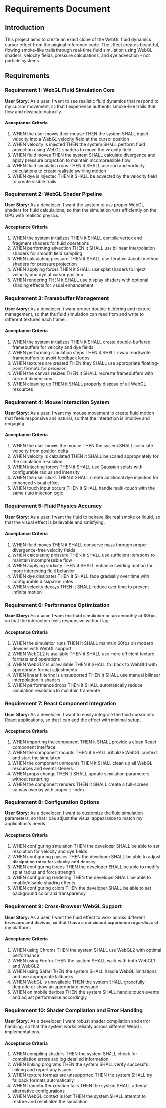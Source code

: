 # Requirements Document

## Introduction

This project aims to create an exact clone of the WebGL fluid dynamics cursor effect from the original reference code. The effect creates beautiful, flowing smoke-like trails through real-time fluid simulation using WebGL shaders, velocity fields, pressure calculations, and dye advection - not particle systems.

## Requirements

### Requirement 1: WebGL Fluid Simulation Core

**User Story:** As a user, I want to see realistic fluid dynamics that respond to my cursor movement, so that I experience authentic smoke-like trails that flow and dissipate naturally.

#### Acceptance Criteria

1. WHEN the user moves their mouse THEN the system SHALL inject velocity into a WebGL velocity field at the cursor position
2. WHEN velocity is injected THEN the system SHALL perform fluid advection using WebGL shaders to move the velocity field
3. WHEN fluid moves THEN the system SHALL calculate divergence and apply pressure projection to maintain incompressible flow
4. WHEN fluid simulation runs THEN it SHALL use curl and vorticity calculations to create realistic swirling motion
5. WHEN dye is injected THEN it SHALL be advected by the velocity field to create visible trails

### Requirement 2: WebGL Shader Pipeline

**User Story:** As a developer, I want the system to use proper WebGL shaders for fluid calculations, so that the simulation runs efficiently on the GPU with realistic physics.

#### Acceptance Criteria

1. WHEN the system initializes THEN it SHALL compile vertex and fragment shaders for fluid operations
2. WHEN performing advection THEN it SHALL use bilinear interpolation shaders for smooth field sampling
3. WHEN calculating pressure THEN it SHALL use iterative Jacobi method shaders for pressure projection
4. WHEN applying forces THEN it SHALL use splat shaders to inject velocity and dye at cursor position
5. WHEN rendering THEN it SHALL use display shaders with optional shading effects for visual enhancement

### Requirement 3: Framebuffer Management

**User Story:** As a developer, I want proper double-buffering and texture management, so that the fluid simulation can read from and write to different textures each frame.

#### Acceptance Criteria

1. WHEN the system initializes THEN it SHALL create double-buffered framebuffers for velocity and dye fields
2. WHEN performing simulation steps THEN it SHALL swap read/write framebuffers to avoid feedback loops
3. WHEN textures are created THEN they SHALL use appropriate floating-point formats for precision
4. WHEN the canvas resizes THEN it SHALL recreate framebuffers with correct dimensions
5. WHEN cleaning up THEN it SHALL properly dispose of all WebGL resources

### Requirement 4: Mouse Interaction System

**User Story:** As a user, I want my mouse movement to create fluid motion that feels responsive and natural, so that the interaction is intuitive and engaging.

#### Acceptance Criteria

1. WHEN the user moves the mouse THEN the system SHALL calculate velocity from position delta
2. WHEN velocity is calculated THEN it SHALL be scaled appropriately for the simulation resolution
3. WHEN injecting forces THEN it SHALL use Gaussian splats with configurable radius and intensity
4. WHEN the user clicks THEN it SHALL create additional dye injection for enhanced visual effect
5. WHEN touch input occurs THEN it SHALL handle multi-touch with the same fluid injection logic

### Requirement 5: Fluid Physics Accuracy

**User Story:** As a user, I want the fluid to behave like real smoke or liquid, so that the visual effect is believable and satisfying.

#### Acceptance Criteria

1. WHEN fluid moves THEN it SHALL conserve mass through proper divergence-free velocity fields
2. WHEN calculating pressure THEN it SHALL use sufficient iterations to maintain incompressible flow
3. WHEN applying vorticity THEN it SHALL enhance swirling motion for more interesting fluid behavior
4. WHEN dye dissipates THEN it SHALL fade gradually over time with configurable dissipation rates
5. WHEN velocity decays THEN it SHALL reduce over time to prevent infinite motion

### Requirement 6: Performance Optimization

**User Story:** As a user, I want the fluid simulation to run smoothly at 60fps, so that the interaction feels responsive without lag.

#### Acceptance Criteria

1. WHEN the simulation runs THEN it SHALL maintain 60fps on modern devices with WebGL support
2. WHEN WebGL2 is available THEN it SHALL use more efficient texture formats and operations
3. WHEN WebGL2 is unavailable THEN it SHALL fall back to WebGL1 with appropriate format adjustments
4. WHEN linear filtering is unsupported THEN it SHALL use manual bilinear interpolation in shaders
5. WHEN performance drops THEN it SHALL automatically reduce simulation resolution to maintain framerate

### Requirement 7: React Component Integration

**User Story:** As a developer, I want to easily integrate the fluid cursor into React applications, so that I can add the effect with minimal setup.

#### Acceptance Criteria

1. WHEN importing the component THEN it SHALL provide a clean React component interface
2. WHEN the component mounts THEN it SHALL initialize WebGL context and start the simulation
3. WHEN the component unmounts THEN it SHALL clean up all WebGL resources and event listeners
4. WHEN props change THEN it SHALL update simulation parameters without restarting
5. WHEN the component renders THEN it SHALL create a full-screen canvas overlay with proper z-index

### Requirement 8: Configuration Options

**User Story:** As a developer, I want to customize the fluid simulation parameters, so that I can adjust the visual appearance to match my application's needs.

#### Acceptance Criteria

1. WHEN configuring simulation THEN the developer SHALL be able to set resolution for velocity and dye fields
2. WHEN configuring physics THEN the developer SHALL be able to adjust dissipation rates for velocity and density
3. WHEN configuring forces THEN the developer SHALL be able to modify splat radius and force strength
4. WHEN configuring rendering THEN the developer SHALL be able to enable/disable shading effects
5. WHEN configuring colors THEN the developer SHALL be able to set background color and transparency

### Requirement 9: Cross-Browser WebGL Support

**User Story:** As a user, I want the fluid effect to work across different browsers and devices, so that I have a consistent experience regardless of my platform.

#### Acceptance Criteria

1. WHEN using Chrome THEN the system SHALL use WebGL2 with optimal performance
2. WHEN using Firefox THEN the system SHALL work with both WebGL1 and WebGL2
3. WHEN using Safari THEN the system SHALL handle WebGL limitations and use appropriate fallbacks
4. WHEN WebGL is unavailable THEN the system SHALL gracefully degrade or show an appropriate message
5. WHEN on mobile devices THEN the system SHALL handle touch events and adjust performance accordingly

### Requirement 10: Shader Compilation and Error Handling

**User Story:** As a developer, I want robust shader compilation and error handling, so that the system works reliably across different WebGL implementations.

#### Acceptance Criteria

1. WHEN compiling shaders THEN the system SHALL check for compilation errors and log detailed information
2. WHEN linking programs THEN the system SHALL verify successful linking and report any issues
3. WHEN texture formats are unsupported THEN the system SHALL try fallback formats automatically
4. WHEN framebuffer creation fails THEN the system SHALL attempt alternative configurations
5. WHEN WebGL context is lost THEN the system SHALL attempt to restore and reinitialize the simulation